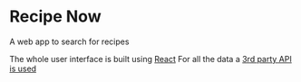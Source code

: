 # Recipe Now

A web app to search for recipes

The whole user interface is built using [React](https://reactjs.org/)
For all the data a [3rd party API is used](https://www.edamam.com/)
